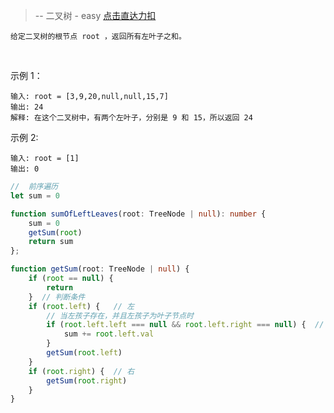 > -- 二叉树 - easy
> [点击直达力扣](https://leetcode.cn/problems/sum-of-left-leaves/description/)

    给定二叉树的根节点 root ，返回所有左叶子之和。

 

示例 1：

    输入: root = [3,9,20,null,null,15,7]
    输出: 24
    解释: 在这个二叉树中，有两个左叶子，分别是 9 和 15，所以返回 24

示例 2:

    输入: root = [1]
    输出: 0

```ts
//  前序遍历
let sum = 0

function sumOfLeftLeaves(root: TreeNode | null): number {
    sum = 0
    getSum(root)
    return sum
};

function getSum(root: TreeNode | null) {
    if (root == null) {
        return
    }  // 判断条件
    if (root.left) {   // 左
        // 当左孩子存在，并且左孩子为叶子节点时
        if (root.left.left === null && root.left.right === null) {  // 处理左叶子节点
            sum += root.left.val
        }
        getSum(root.left)
    }
    if (root.right) {  // 右
        getSum(root.right)
    }
}
```